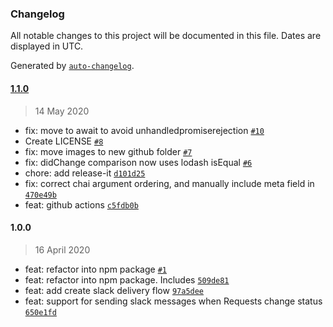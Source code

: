 ### Changelog

All notable changes to this project will be documented in this file. Dates are displayed in UTC.

Generated by [`auto-changelog`](https://github.com/CookPete/auto-changelog).

#### [1.1.0](https://github.com/crownheightsaid/airtable-change-detector/compare/1.0.0...1.1.0)

> 14 May 2020

- fix: move to await to avoid unhandledpromiserejection [`#10`](https://github.com/crownheightsaid/airtable-change-detector/pull/10)
- Create LICENSE [`#8`](https://github.com/crownheightsaid/airtable-change-detector/pull/8)
- fix: move images to new github folder [`#7`](https://github.com/crownheightsaid/airtable-change-detector/pull/7)
- fix: didChange comparison now uses lodash isEqual [`#6`](https://github.com/crownheightsaid/airtable-change-detector/pull/6)
- chore: add release-it [`d101d25`](https://github.com/crownheightsaid/airtable-change-detector/commit/d101d25aa54dc55b5529e9b9ba058e5029be24e6)
- fix: correct chai argument ordering, and manually include meta field in [`470e49b`](https://github.com/crownheightsaid/airtable-change-detector/commit/470e49b1a4b5b17f006e0ea496ee4fd08948d106)
- feat: github actions [`c5fdb0b`](https://github.com/crownheightsaid/airtable-change-detector/commit/c5fdb0b35d35aac21a1ad3318ad9479c9ac7c24b)

#### 1.0.0

> 16 April 2020

- feat: refactor into npm package [`#1`](https://github.com/crownheightsaid/airtable-change-detector/pull/1)
- feat: refactor into npm package. Includes [`509de81`](https://github.com/crownheightsaid/airtable-change-detector/commit/509de81ba94d34bbca9a06f4ea0a17c5227e3471)
- feat: add create slack delivery flow [`97a5dee`](https://github.com/crownheightsaid/airtable-change-detector/commit/97a5deec25dea4525c557a639aefe50e46daf05c)
- feat: support for sending slack messages when Requests change status [`650e1fd`](https://github.com/crownheightsaid/airtable-change-detector/commit/650e1fd3541e2b4201b476e0eb15115c04fae862)
